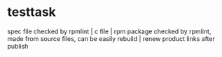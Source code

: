 # testtask
spec file checked by rpmlint |  c file  |  rpm package checked by rpmlint, made from source files, can be easily rebuild  |  renew product links after publish
